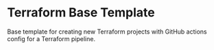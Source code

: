 # Terraform Base Template
Base template for creating new Terraform projects with GitHub actions config for a Terraform pipeline.
